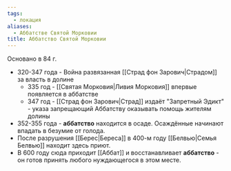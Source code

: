 ```yaml
---
tags:
  - локация
aliases:
  - Аббатстве Святой Морковии
title: Аббатство Святой Морковии
---
```

Основано в 84 г.

- 320-347 года - Война развязанная [[Страд фон Зарович|Страдом]] за власть в долине
	- 335 год - [[Святая Морковия|Ливия Морковия]] впервые появляется в аббатстве
	- 347 год - [[Страд фон Зарович|Страд]] издаёт "Запретный Эдикт" - указа запрещающий Аббатству оказывать помощь жителям долины
- 352-355 года - **аббатство** находится в осаде. Осаждённые начинают впадать в безумие от голода.
- После разрушения [[Берес|Бересa]] в 400-м году [[Белвью|Семья Белвью]] находит здесь приют.
- В 600 году сюда приходит [[Аббат]] и восстанавливает **аббатство** - он готов принять любого нуждающегося в этом месте.


